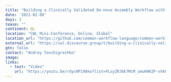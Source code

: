 ```yaml
---
title: "Building a Clinically Validated De-novo Assembly Workflow with CWL and Galaxy"
date: '2021-02-08'
days: 3
tease: ""
continent: GL
location: "CWL Mini-Conference, Online, Global"
location_url: "https://github.com/common-workflow-language/common-workflow-language/wiki/2021-CWL-Mini-Conference"
external_url: "https://cwl.discourse.group/t/building-a-clinically-validated-de-novo-assembly-workflow-with-cwl-and-galaxy/262"
gtn: false
contact: "Andrey Tovchigrechko"
image:
links:
  - text: "Video"
    url: "https://youtu.be/rdyc0P198ko?list=PLsyZRJ6E7McM_smuH9KZP-vVkPzBdVPuU"
---
```

